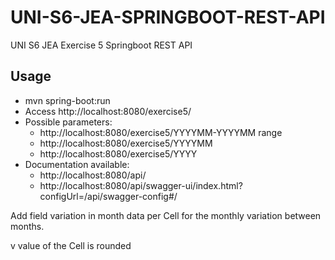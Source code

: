 # UNI-S6-JEA-SPRINGBOOT-REST-API

UNI S6 JEA Exercise 5 Springboot REST API

## Usage

- mvn spring-boot:run
- Access http://localhost:8080/exercise5/
- Possible parameters:
    - http://localhost:8080/exercise5/YYYYMM-YYYYMM range
    - http://localhost:8080/exercise5/YYYYMM
    - http://localhost:8080/exercise5/YYYY
- Documentation available:
    - http://localhost:8080/api/  
    - http://localhost:8080/api/swagger-ui/index.html?configUrl=/api/swagger-config#/
  
Add field variation in month data per Cell for the monthly variation between months.

v value of the Cell is rounded